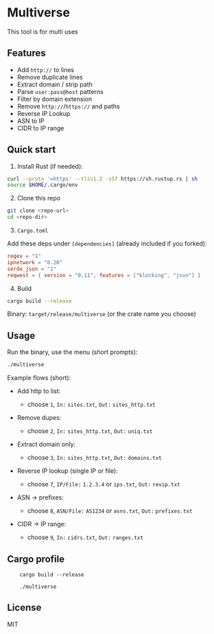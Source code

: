 # Multiverse
This tool is for multi uses

## Features

* Add `http://` to lines
* Remove duplicate lines
* Extract domain / strip path
* Parse `user:pass@host` patterns 
* Filter by domain extension 
* Remove `http://`/`https://` and paths
* Reverse IP Lookup
* ASN to IP
* CIDR to IP range 

## Quick start

1. Install Rust (if needed):

```bash
curl --proto '=https' --tlsv1.2 -sSf https://sh.rustup.rs | sh
source $HOME/.cargo/env
```

2. Clone this repo

```bash
git clone <repo-url>
cd <repo-dir>
```

3. `Cargo.toml`

Add these deps under `[dependencies]` (already included if you forked):

```toml
regex = "1"
ipnetwork = "0.20"
serde_json = "1"
reqwest = { version = "0.11", features = ["blocking", "json"] }
```

4. Build

```bash
cargo build --release
```

Binary: `target/release/multiverse` (or the crate name you choose)

## Usage

Run the binary, use the menu (short prompts):

```bash
./multiverse
```

Example flows (short):

* Add http to list:

  * choose `1`, `In:` `sites.txt`, `Out:` `sites_http.txt`

* Remove dupes:

  * choose `2`, `In:` `sites_http.txt`, `Out:` `uniq.txt`

* Extract domain only:

  * choose `3`, `In:` `sites_http.txt`, `Out:` `domains.txt`

* Reverse IP lookup (single IP or file):

  * choose `7`, `IP/File:` `1.2.3.4` or `ips.txt`, `Out:` `revip.txt`

* ASN -> prefixes:

  * choose `8`, `ASN/File:` `AS1234` or `asns.txt`, `Out:` `prefixes.txt`

* CIDR -> IP range:

  * choose `9`, `In:` `cidrs.txt`, `Out:` `ranges.txt`


## Cargo profile

```
	cargo build --release

	./multiverse
```

## License

MIT

